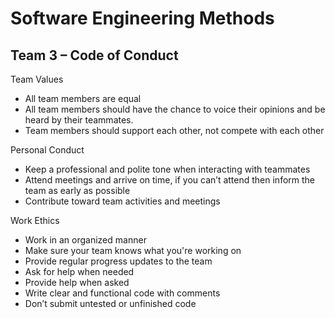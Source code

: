 Software Engineering Methods
=
Team 3 – Code of Conduct
-

Team Values

* All team members are equal
* All team members should have the chance to voice their opinions and be heard by their teammates.
* Team members should support each other, not compete with each other


Personal Conduct

* Keep a professional and polite tone when interacting with teammates
* Attend meetings and arrive on time, if you can’t attend then inform the team as early as possible
* Contribute toward team activities and meetings 


Work Ethics

* Work in an organized manner
* Make sure your team knows what you're working on
* Provide regular progress updates to the team
* Ask for help when needed
* Provide help when asked
* Write clear and functional code with comments
* Don’t submit untested or unfinished code
